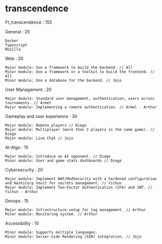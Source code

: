 # transcendence

Ft_transcendence : 155

General : 25

    Docker
    Typescript
    Mozilla

Web : 20

    Major module: Use a framework to build the backend. // All
    Minor module: Use a framework or a toolkit to build the frontend. // All
    Minor module: Use a database for the backend. // Jojo

User Management : 20

    Major module: Standard user management, authentication, users across tournaments. // Armel
    Major module: Implementing a remote authentication. // Armel - Arthur

Gameplay and user experience : 30

    Major module: Remote players // Diego
    Major module: Multiplayer (more than 2 players in the same game). // Diego
    Major module: Live Chat // Jojo

AI-Algo : 15

    Major module: Introduce an AI opponent. // Diego
    Minor module: User and game stats dashboards // Diego

Cybersecurity : 20

    Major module: Implement WAF/ModSecurity with a hardened configuration and HashiCorp Vault for secrets management. // Yichun
    Major module: Implement Two-Factor Authentication (2FA) and JWT. // Yichun - Arthur

Devops : 15

    Major module: Infrastructure setup for log management. // Arthur
    Minor module: Monitoring system. // Arthur

Accessibility : 10

    Minor module: Supports multiple languages.
    Minor module: Server-Side Rendering (SSR) integration. // Jojo

